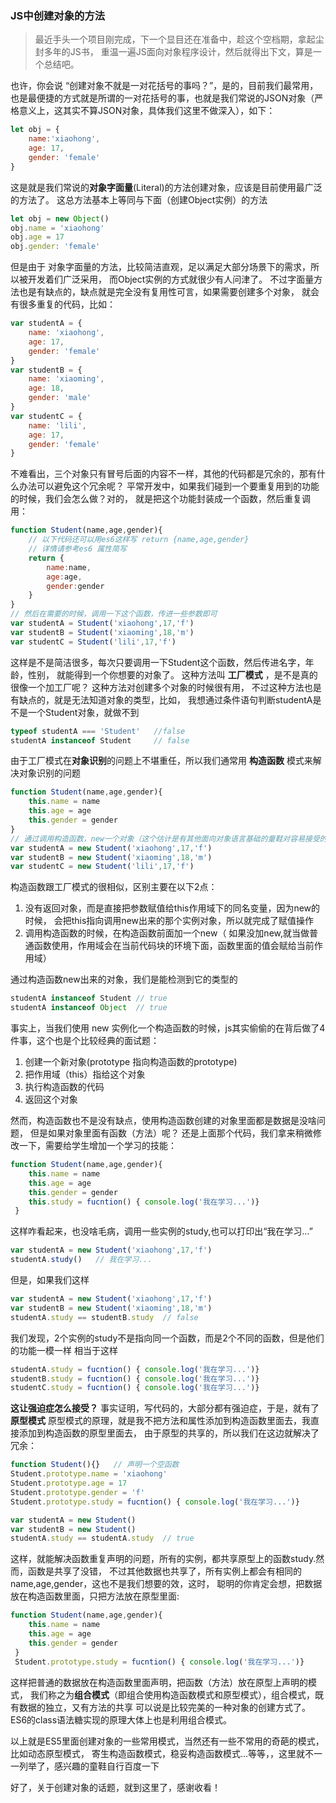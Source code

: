 ### JS中创建对象的方法

> 最近手头一个项目刚完成，下一个显目还在准备中，趁这个空档期，拿起尘封多年的JS书，
重温一遍JS面向对象程序设计，然后就得出下文，算是一个总结吧。

也许，你会说 “创建对象不就是一对花括号的事吗？”，是的，目前我们最常用，
也是最便捷的方式就是所谓的一对花括号的事，也就是我们常说的JSON对象（严格意义上，这其实不算JSON对象，具体我们这里不做深入），如下：

```javascript
let obj = {
    name:'xiaohong',
    age: 17,
    gender: 'female'
}
```
这是就是我们常说的**对象字面量**(Literal)的方法创建对象，应该是目前使用最广泛的方法了。
这总方法基本上等同与下面（创建Object实例）的方法

```javascript
let obj = new Object()
obj.name = 'xiaohong'
obj.age = 17
obj.gender: 'female'
```
但是由于 对象字面量的方法，比较简洁直观，足以满足大部分场景下的需求，所以被开发着们广泛采用，
而Object实例的方式就很少有人问津了。
不过字面量方法也是有缺点的，缺点就是完全没有复用性可言，如果需要创建多个对象，
就会有很多重复的代码，比如：

```javascript
var studentA = {
    name: 'xiaohong',
    age: 17,
    gender: 'female'
}
var studentB = {
    name: 'xiaoming',
    age: 18,
    gender: 'male'
}
var studentC = {
    name: 'lili',
    age: 17,
    gender: 'female'
}
```
不难看出，三个对象只有冒号后面的内容不一样，其他的代码都是冗余的，那有什么办法可以避免这个冗余呢？
平常开发中，如果我们碰到一个要重复用到的功能的时候，我们会怎么做？对的，
就是把这个功能封装成一个函数，然后重复调用：

```javascript
function Student(name,age,gender){
    // 以下代码还可以用es6这样写 return {name,age,gender}
    // 详情请参考es6 属性简写
    return {
        name:name,
        age:age,
        gender:gender
    }
}
// 然后在需要的时候，调用一下这个函数，传进一些参数即可
var studentA = Student('xiaohong',17,'f')
var studentB = Student('xiaoming',18,'m')
var studentC = Student('lili',17,'f')
```

这样是不是简洁很多，每次只要调用一下Student这个函数，然后传进名字，年龄，性别，
就能得到一个你想要的对象了。
这种方法叫 **工厂模式** ，是不是真的很像一个加工厂呢？ 这种方法对创建多个对象的时候很有用，
不过这种方法也是有缺点的，就是无法知道对象的类型，比如，
我想通过条件语句判断studentA是不是一个Student对象，就做不到

```javascript
typeof studentA === 'Student'   //false
studentA instanceof Student     // false
```

由于工厂模式在**对象识别**的问题上不堪重任，所以我们通常用 **构造函数** 模式来解决对象识别的问题

```javascript
function Student(name,age,gender){
    this.name = name
    this.age = age
    this.gender = gender
}
// 通过调用构造函数，new一个对象（这个估计是有其他面向对象语言基础的童鞋对容易接受的一种方式）
var studentA = new Student('xiaohong',17,'f')
var studentB = new Student('xiaoming',18,'m')
var studentC = new Student('lili',17,'f')

```
构造函数跟工厂模式的很相似，区别主要在以下2点：
1. 没有返回对象，而是直接把参数赋值给this作用域下的同名变量，因为new的时候，
会把this指向调用new出来的那个实例对象，所以就完成了赋值操作
2. 调用构造函数的时候，在构造函数前面加一个new（
如果没加new,就当做普通函数使用，作用域会在当前代码块的环境下面，函数里面的值会赋给当前作用域）

通过构造函数new出来的对象，我们是能检测到它的类型的

```javascript
studentA instanceof Student // true
studentA instanceof Object  // true
```

事实上，当我们使用 new 实例化一个构造函数的时候，js其实偷偷的在背后做了4件事，这个也是个比较经典的面试题：
1. 创建一个新对象(prototype 指向构造函数的prototype)
2. 把作用域（this）指给这个对象
3. 执行构造函数的代码
4. 返回这个对象

然而，构造函数也不是没有缺点，使用构造函数创建的对象里面都是数据是没啥问题，
但是如果对象里面有函数（方法）呢？
还是上面那个代码，我们拿来稍微修改一下，需要给学生增加一个学习的技能：

```javascript
function Student(name,age,gender){
    this.name = name
    this.age = age
    this.gender = gender
    this.study = fucntion() { console.log('我在学习...')}
 }
```

这样咋看起来，也没啥毛病，调用一些实例的study,也可以打印出“我在学习...”

```javascript
var studentA = new Student('xiaohong',17,'f')
studentA.study()   // 我在学习...
```

但是，如果我们这样

```javascript
var studentA = new Student('xiaohong',17,'f')
var studentB = new Student('xiaoming',18,'m')
studentA.study == studentB.study  // false
```

我们发现，2个实例的study不是指向同一个函数，而是2个不同的函数，但是他们的功能一模一样
相当于这样

```javascript
studentA.study = fucntion() { console.log('我在学习...')}
studentB.study = fucntion() { console.log('我在学习...')}
studentC.study = fucntion() { console.log('我在学习...')}
```

**这让强迫症怎么接受？**
事实证明，写代码的，大部分都有强迫症，于是，就有了**原型模式**
原型模式的原理，就是我不把方法和属性添加到构造函数里面去，我直接添加到构造函数的原型里面去，
由于原型的共享的，所以我们在这边就解决了冗余：

```javascript
function Student(){}   // 声明一个空函数
Student.prototype.name = 'xiaohong'
Student.prototype.age = 17
Student.prototype.gender = 'f'
Student.prototype.study = fucntion() { console.log('我在学习...')}

var studentA = new Student()
var studentB = new Student()
studentA.study == studentA.study  // true
```

这样，就能解决函数重复声明的问题，所有的实例，都共享原型上的函数study.然而，函数是共享了没错，
不过其他数据也共享了，所有实例上都会有相同的name,age,gender，这也不是我们想要的效，这时，
聪明的你肯定会想，把数据放在构造函数里面，只把方法放在原型里面:

```javascript
function Student(name,age,gender){
    this.name = name
    this.age = age
    this.gender = gender
 }
 Student.prototype.study = fucntion() { console.log('我在学习...')}
```
这样把普通的数据放在构造函数里面声明，把函数（方法）放在原型上声明的模式，
我们称之为**组合模式**（即组合使用构造函数模式和原型模式），组合模式，既有数据的独立，又有方法的共享
可以说是比较完美的一种对象的创建方式了。ES6的class语法糖实现的原理大体上也是利用组合模式。

以上就是ES5里面创建对象的一些常用模式，当然还有一些不常用的奇葩的模式，比如动态原型模式，
寄生构造函数模式，稳妥构造函数模式...等等，，这里就不一一列举了，感兴趣的童鞋自行百度一下

好了，关于创建对象的话题，就到这里了，感谢收看！